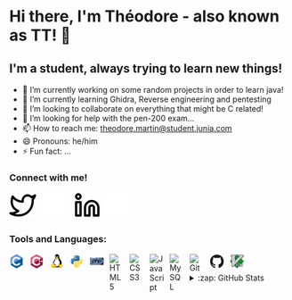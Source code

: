 # Hi there, I'm Théodore - also known as TT! 👋

## I'm a student, always trying to learn new things!

- 🔭 I’m currently working on some random projects in order to learn java!
- 🌱 I’m currently learning Ghidra, Reverse engineering and pentesting
- 👯 I’m looking to collaborate on everything that might be C related!
- 🤔 I’m looking for help with the pen-200 exam...
- 📫 How to reach me: theodore.martin@student.junia.com
- 😄 Pronouns: he/him
- ⚡ Fun fact: ...

### Connect with me!
[![website](./img/twitter-light.svg)](https://twitter.com/TT-txt#gh-light-mode-only)
[![website](./img/twitter-dark.svg)](https://twitter.com/TT-txt#gh-dark-mode-only)
&nbsp;&nbsp;
[![website](./img/linkedin-light.svg)](https://www.linkedin.com/in/th%C3%A9odore-martin-b627821a1/#gh-light-mode-only)
[![website](./img/linkedin-dark.svg)](https://www.linkedin.com/in/th%C3%A9odore-martin-b627821a1/#gh-dark-mode-only)

### Tools and Languages:
<img align="left" alt="C" width="26px" src="https://raw.githubusercontent.com/devicons/devicon/v2.14.0/icons/c/c-original.svg" style="padding-right:10px;" />
<img align="left" alt="Cpp" width="26px" src="https://raw.githubusercontent.com/devicons/devicon/v2.14.0/icons/cplusplus/cplusplus-original.svg" style="padding-right:10px;" />
<img align="left" alt="Linux" width="26px" src="https://raw.githubusercontent.com/devicons/devicon/v2.14.0/icons/linux/linux-original.svg" style="padding-right:10px;" />
<img align="left" alt="Python" width="26px" src="https://raw.githubusercontent.com/devicons/devicon/v2.14.0/icons/python/python-original.svg" style="padding-right:10px;" />
<img align="left" alt="PHP" width="26px" src="https://raw.githubusercontent.com/devicons/devicon/v2.14.0/icons/php/php-original.svg" style="padding-right:10px;" />
<img align="left" alt="HTML5" width="26px" src="https://cdn.jsdelivr.net/gh/devicons/devicon/icons/html5/html5-original.svg" style="padding-right:10px;" />
<img align="left" alt="CSS3" width="26px" src="https://cdn.jsdelivr.net/gh/devicons/devicon/icons/css3/css3-original.svg" style="padding-right:10px;" />
<img align="left" alt="JavaScript" width="26px" src="https://cdn.jsdelivr.net/gh/devicons/devicon/icons/javascript/javascript-original.svg" style="padding-right:10px;" />
<img align="left" alt="MySQL" width="26px" src="https://cdn.jsdelivr.net/gh/devicons/devicon/icons/mysql/mysql-original.svg" style="padding-right:10px;" />
<img align="left" alt="Git" width="26px" src="https://cdn.jsdelivr.net/gh/devicons/devicon/icons/git/git-original.svg" style="padding-right:10px;" />
<img align="left" alt="GitHub" width="26px" src="https://raw.githubusercontent.com/devicons/devicon/v2.14.0/icons/github/github-original.svg" style="padding-right:10px;" />
<img align="left" alt="Vim" width="26px" src="https://raw.githubusercontent.com/devicons/devicon/v2.14.0/icons/vim/vim-original.svg" style="padding-right:10px;" />
<br/>
<br/>

<details>
  <summary>:zap: GitHub Stats</summary>
  <img align="left" alt="TT's GitHub Stats" src="https://github-readme-stats.vercel.app/api?username=TT-txt&show_icons=true&hide_border=false&title_color=ff652f&icon_color=FFE400&bg_color=09131B&text_color=ffffff&border_color=0c1a25"/>
</details>